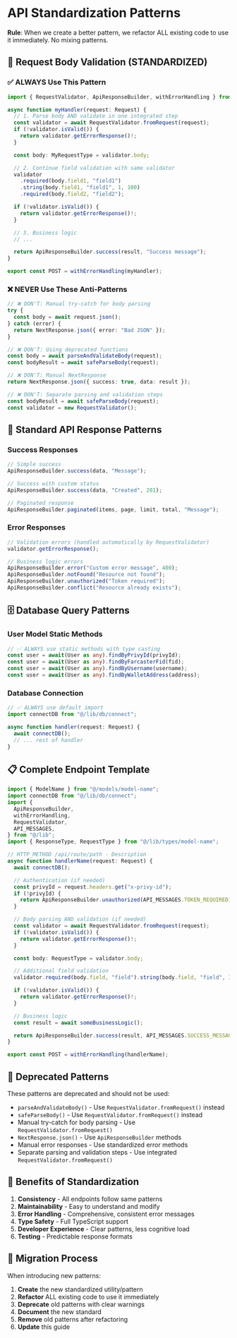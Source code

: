# API Standardization Patterns

**Rule**: When we create a better pattern, we refactor ALL existing code to use it immediately. No mixing patterns.

## 📝 Request Body Validation (STANDARDIZED)

### ✅ ALWAYS Use This Pattern

```typescript
import { RequestValidator, ApiResponseBuilder, withErrorHandling } from "@/lib";

async function myHandler(request: Request) {
  // 1. Parse body AND validate in one integrated step
  const validator = await RequestValidator.fromRequest(request);
  if (!validator.isValid()) {
    return validator.getErrorResponse()!;
  }

  const body: MyRequestType = validator.body;

  // 2. Continue field validation with same validator
  validator
    .required(body.field1, "field1")
    .string(body.field1, "field1", 1, 100)
    .required(body.field2, "field2");

  if (!validator.isValid()) {
    return validator.getErrorResponse()!;
  }

  // 3. Business logic
  // ...

  return ApiResponseBuilder.success(result, "Success message");
}

export const POST = withErrorHandling(myHandler);
```

### ❌ NEVER Use These Anti-Patterns

```typescript
// ❌ DON'T: Manual try-catch for body parsing
try {
  const body = await request.json();
} catch (error) {
  return NextResponse.json({ error: "Bad JSON" });
}

// ❌ DON'T: Using deprecated functions
const body = await parseAndValidateBody(request);
const bodyResult = await safeParseBody(request);

// ❌ DON'T: Manual NextResponse
return NextResponse.json({ success: true, data: result });

// ❌ DON'T: Separate parsing and validation steps
const bodyResult = await safeParseBody(request);
const validator = new RequestValidator();
```

## 🔧 Standard API Response Patterns

### Success Responses

```typescript
// Simple success
ApiResponseBuilder.success(data, "Message");

// Success with custom status
ApiResponseBuilder.success(data, "Created", 201);

// Paginated response
ApiResponseBuilder.paginated(items, page, limit, total, "Message");
```

### Error Responses

```typescript
// Validation errors (handled automatically by RequestValidator)
validator.getErrorResponse();

// Business logic errors
ApiResponseBuilder.error("Custom error message", 400);
ApiResponseBuilder.notFound("Resource not found");
ApiResponseBuilder.unauthorized("Token required");
ApiResponseBuilder.conflict("Resource already exists");
```

## 🗄️ Database Query Patterns

### User Model Static Methods

```typescript
// ✅ ALWAYS use static methods with type casting
const user = await(User as any).findByPrivyId(privyId);
const user = await(User as any).findByFarcasterFid(fid);
const user = await(User as any).findByUsername(username);
const user = await(User as any).findByWalletAddress(address);
```

### Database Connection

```typescript
// ✅ ALWAYS use default import
import connectDB from "@/lib/db/connect";

async function handler(request: Request) {
  await connectDB();
  // ... rest of handler
}
```

## 📋 Complete Endpoint Template

```typescript
import { ModelName } from "@/models/model-name";
import connectDB from "@/lib/db/connect";
import {
  ApiResponseBuilder,
  withErrorHandling,
  RequestValidator,
  API_MESSAGES,
} from "@/lib";
import { ResponseType, RequestType } from "@/lib/types/model-name";

// HTTP_METHOD /api/route/path - Description
async function handlerName(request: Request) {
  await connectDB();

  // Authentication (if needed)
  const privyId = request.headers.get("x-privy-id");
  if (!privyId) {
    return ApiResponseBuilder.unauthorized(API_MESSAGES.TOKEN_REQUIRED);
  }

  // Body parsing AND validation (if needed)
  const validator = await RequestValidator.fromRequest(request);
  if (!validator.isValid()) {
    return validator.getErrorResponse()!;
  }

  const body: RequestType = validator.body;

  // Additional field validation
  validator.required(body.field, "field").string(body.field, "field", 1, 100);

  if (!validator.isValid()) {
    return validator.getErrorResponse()!;
  }

  // Business logic
  const result = await someBusinessLogic();

  return ApiResponseBuilder.success(result, API_MESSAGES.SUCCESS_MESSAGE);
}

export const POST = withErrorHandling(handlerName);
```

## 🚫 Deprecated Patterns

These patterns are deprecated and should not be used:

- `parseAndValidateBody()` - Use `RequestValidator.fromRequest()` instead
- `safeParseBody()` - Use `RequestValidator.fromRequest()` instead
- Manual try-catch for body parsing - Use `RequestValidator.fromRequest()`
- `NextResponse.json()` - Use `ApiResponseBuilder` methods
- Manual error responses - Use standardized error methods
- Separate parsing and validation steps - Use integrated `RequestValidator.fromRequest()`

## 🎯 Benefits of Standardization

1. **Consistency** - All endpoints follow same patterns
2. **Maintainability** - Easy to understand and modify
3. **Error Handling** - Comprehensive, consistent error messages
4. **Type Safety** - Full TypeScript support
5. **Developer Experience** - Clear patterns, less cognitive load
6. **Testing** - Predictable response formats

## 🔄 Migration Process

When introducing new patterns:

1. **Create** the new standardized utility/pattern
2. **Refactor** ALL existing code to use it immediately
3. **Deprecate** old patterns with clear warnings
4. **Document** the new standard
5. **Remove** old patterns after refactoring
6. **Update** this guide

